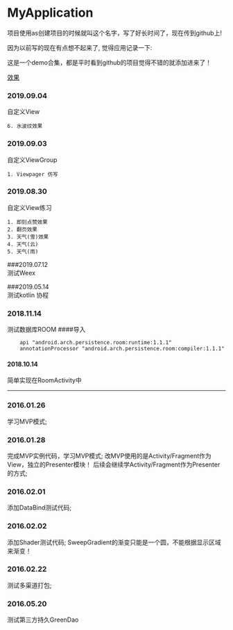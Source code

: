# MyApplication


项目使用as创建项目的时候就叫这个名字，写了好长时间了，现在传到github上!

因为以前写的现在有点想不起来了, 觉得应用记录一下:

这是一个demo合集，都是平时看到github的项目觉得不错的就添加进来了！



[效果](./screenshot/shot.png)

### 2019.09.04
 自定义View <br>
```
6. 水波纹效果
```


### 2019.09.03
 自定义ViewGroup <br>
```
1. Viewpager 仿写
```
 


### 2019.08.30
 自定义View练习
```aidl
1. 即刻点赞效果
2. 翻页效果
3. 天气(雪)效果
4. 天气(云)
5. 天气(雨)
```


###2019.07.12 <br>
 测试Weex


###2019.05.14 <br>
测试kotlin 协程


### 2018.11.14 
 测试数据库ROOM
####导入
```
    api "android.arch.persistence.room:runtime:1.1.1"
    annotationProcessor "android.arch.persistence.room:compiler:1.1.1"
```

#### 2018.10.14 
简单实现在RoomActivity中 



***


### 2016.01.26
 学习MVP模式; 

### 2016.01.28
 完成MVP实例代码，学习MVP模式;
 改MVP使用的是Activity/Fragment作为View，独立的Presenter模块！
 后续会继续学Activity/Fragment作为Presenter的方式;

### 2016.02.01
 添加DataBind测试代码;


### 2016.02.02
 添加Shader测试代码;
 SweepGradient的渐变只能是一个圆，不能根据显示区域来渐变！


### 2016.02.22
 测试多渠道打包;


### 2016.05.20
 测试第三方持久GreenDao



